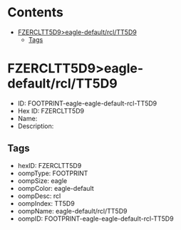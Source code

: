 



Contents
========

* [FZERCLTT5D9>eagle-default/rcl/TT5D9](#fzercltt5d9eagle-defaultrcltt5d9)
	* [Tags](#tags)

# FZERCLTT5D9>eagle-default/rcl/TT5D9

- ID: FOOTPRINT-eagle-eagle-default-rcl-TT5D9
- Hex ID: FZERCLTT5D9
- Name: 
- Description: 

## Tags

- hexID: FZERCLTT5D9
- oompType: FOOTPRINT
- oompSize: eagle
- oompColor: eagle-default
- oompDesc: rcl
- oompIndex: TT5D9
- oompName: eagle-default/rcl/TT5D9
- oompID: FOOTPRINT-eagle-eagle-default-rcl-TT5D9
